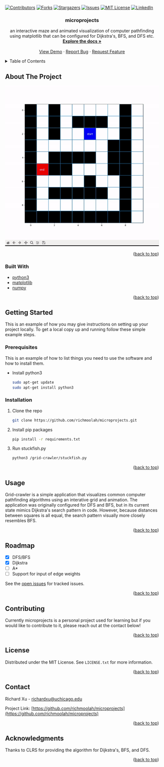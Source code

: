 <div id="top"></div>


<!-- PROJECT SHIELDS -->
<!--
*** I'm using markdown "reference style" links for readability.
*** Reference links are enclosed in brackets [ ] instead of parentheses ( ).
*** See the bottom of this document for the declaration of the reference variables
*** for contributors-url, forks-url, etc. This is an optional, concise syntax you may use.
*** https://www.markdownguide.org/basic-syntax/#reference-style-links
-->
[![Contributors][contributors-shield]][contributors-url]
[![Forks][forks-shield]][forks-url]
[![Stargazers][stars-shield]][stars-url]
[![Issues][issues-shield]][issues-url]
[![MIT License][license-shield]][license-url]
[![LinkedIn][linkedin-shield]][linkedin-url]



<!-- PROJECT LOGO
<br />
<div align="center">
  <a href="https://github.com/richmoolah/microprojects">
    <img src="misc/fish.jpg" alt="Logo" width="80" height="80">
  </a>
-->


<h3 align="center">microprojects</h3>

  <p align="center">
    an interactive maze and animated visualization of computer pathfinding using matplotlib that can be configured for Dijkstra's, BFS, and DFS etc.
    <br />
    <a href="https://github.com/richmoolah/microprojects"><strong>Explore the docs »</strong></a>
    <br />
    <br />
    <a href="https://github.com/richmoolah/microprojects">View Demo</a>
    ·
    <a href="https://github.com/richmoolah/microprojects/issues">Report Bug</a>
    ·
    <a href="https://github.com/richmoolah/microprojects/issues">Request Feature</a>
  </p>
</div>



<!-- TABLE OF CONTENTS -->
<details>
  <summary>Table of Contents</summary>
  <ol>
    <li>
      <a href="#about-the-project">About The Project</a>
      <ul>
        <li><a href="#built-with">Built With</a></li>
      </ul>
    </li>
    <li>
      <a href="#getting-started">Getting Started</a>
      <ul>
        <li><a href="#prerequisites">Prerequisites</a></li>
        <li><a href="#installation">Installation</a></li>
      </ul>
    </li>
    <li><a href="#usage">Usage</a></li>
    <li><a href="#roadmap">Roadmap</a></li>
    <li><a href="#contributing">Contributing</a></li>
    <li><a href="#license">License</a></li>
    <li><a href="#contact">Contact</a></li>
    <li><a href="#acknowledgments">Acknowledgments</a></li>
  </ol>
</details>



<!-- ABOUT THE PROJECT -->
## About The Project

[![Product Name Screen Shot][product-screenshot]](misc/grid-crawler.gif)

<p align="right">(<a href="#top">back to top</a>)</p>



### Built With



* [python3](https://www.python.org/)
* [matplotlib](https://matplotlib.org/)
* [numpy](https://numpy.org/)

<p align="right">(<a href="#top">back to top</a>)</p>



<!-- GETTING STARTED -->
## Getting Started

This is an example of how you may give instructions on setting up your project locally.
To get a local copy up and running follow these simple example steps.

### Prerequisites

This is an example of how to list things you need to use the software and how to install them.
* Install python3
   ```sh
   sudo apt-get update
   sudo apt-get install python3
   ```   

### Installation


1. Clone the repo
   ```sh
   git clone https://github.com/richmoolah/microprojects.git
   ```

2. Install pip packages
   ```sh
   pip install -r requirements.txt
   ```

3. Run stuckfish.py
    ```sh
    python3 /grid-crawler/stuckfish.py
    ```

<p align="right">(<a href="#top">back to top</a>)</p>



<!-- USAGE EXAMPLES -->
## Usage

Grid-crawler is a simple application that visualizes common computer pathfinding algorithms using an interative grid and animation. The application was originally configured for DFS and BFS, but in its current state mimics Dijkstra's search pattern in code. However, because distances between squares is all equal, the search pattern visually more closely resembles BFS.

<p align="right">(<a href="#top">back to top</a>)</p>



<!-- ROADMAP -->
## Roadmap

- [x] DFS/BFS
- [x] Dijkstra
- [ ] A*
- [ ] Support for input of edge weights

See the [open issues](https://github.com/richmoolah/microprojects/issues) for tracked issues.

<p align="right">(<a href="#top">back to top</a>)</p>



<!-- CONTRIBUTING -->
## Contributing

Currently microprojects is a personal project used for learning but if you would like to contribute to it, please reach out at the contact below!

<p align="right">(<a href="#top">back to top</a>)</p>



<!-- LICENSE -->
## License

Distributed under the MIT License. See `LICENSE.txt` for more information.

<p align="right">(<a href="#top">back to top</a>)</p>



<!-- CONTACT -->
## Contact

Richard Xu - richardxu@uchicago.edu

Project Link: [https://github.com/richmoolah/microprojects](https://github.com/richmoolah/microprojects)

<p align="right">(<a href="#top">back to top</a>)</p>



<!-- ACKNOWLEDGMENTS -->
## Acknowledgments

Thanks to CLRS for providing the algorithm for Dijkstra's, BFS, and DFS.

<p align="right">(<a href="#top">back to top</a>)</p>



<!-- MARKDOWN LINKS & IMAGES -->
<!-- https://www.markdownguide.org/basic-syntax/#reference-style-links -->
[contributors-shield]: https://img.shields.io/github/contributors/richmoolah/microprojects.svg?style=for-the-badge
[contributors-url]: https://github.com/richmoolah/microprojects/graphs/contributors
[forks-shield]: https://img.shields.io/github/forks/richmoolah/microprojects.svg?style=for-the-badge
[forks-url]: https://github.com/richmoolah/microprojects/network/members
[stars-shield]: https://img.shields.io/github/stars/richmoolah/microprojects.svg?style=for-the-badge
[stars-url]: https://github.com/richmoolah/microprojects/stargazers
[issues-shield]: https://img.shields.io/github/issues/richmoolah/microprojects.svg?style=for-the-badge
[issues-url]: https://github.com/richmoolah/microprojects/issues
[license-shield]: https://img.shields.io/github/license/richmoolah/microprojects.svg?style=for-the-badge
[license-url]: https://github.com/richmoolah/microprojects/blob/master/LICENSE.txt
[linkedin-shield]: https://img.shields.io/badge/-LinkedIn-black.svg?style=for-the-badge&logo=linkedin&colorB=555
[linkedin-url]: https://linkedin.com/in/richardxu5
[product-screenshot]: misc/grid-crawler.gif
